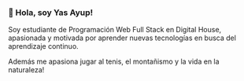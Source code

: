 ### 👋 Hola, soy Yas Ayup! 
Soy estudiante de Programación Web Full Stack en Digital House, apasionada y motivada por aprender nuevas tecnologías en busca del aprendizaje continuo.

Además me apasiona jugar al tenis, el montañismo y la vida en la naturaleza!


